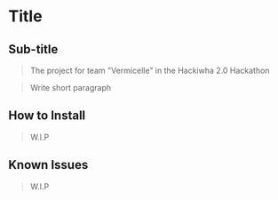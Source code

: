 # Title

## Sub-title

> The project for team "Vermicelle" in the Hackiwha 2.0 Hackathon

> Write short paragraph

## How to Install

> W.I.P

## Known Issues

> W.I.P
